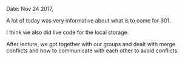 Date: Nov 24 2017,

A lot of today was very informative about what is to come for 301.

I think we also did live code for the local storage.

After lecture, we got together with our groups and dealt with merge conflicts and how to communicate with each other to avoid conflicts. 
